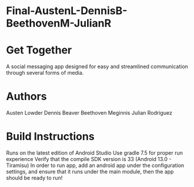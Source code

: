 # Final-AustenL-DennisB-BeethovenM-JulianR

# Get Together
A social messaging app designed for easy and streamlined communication through several forms of media.

# Authors
Austen Lowder
Dennis Beaver
Beethoven Meginnis
Julian Rodriguez

# Build Instructions
Runs on the latest edition of Android Studio
Use gradle 7.5 for proper run experience
Verify that the compile SDK version is 33 (Android 13.0 - Tiramisu)
In order to run app, add an android app under the configuration settings, and ensure that it runs under the main module, then the app should be ready to run!
